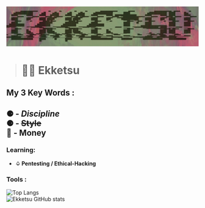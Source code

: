 # ![ekk dedsan ekketsu mrdedsan](images/ekketsu.jpg)

> # 🥷🏽 Ekketsu
## My 3 Key Words :
## ⚈ - ***Discipline***  <br>⚈ - **~~Style~~** <br>💸 - **Money**


### Learning:
- **♤ Pentesting / Ethical-Hacking**

### Tools :
![Top Langs](https://github-readme-stats.vercel.app/api/top-langs/?username=ekketsu\&layout=donut&theme=radical&bg_color=30,be5c6e,838a6e\&title_color=00000095&text_color=fffff095) <br>
![Ekketsu GitHub stats](https://github-readme-stats.vercel.app/api?username=ekketsu&show_icons=true&theme=radical\&rank_icon=github&bg_color=30,be5c6e,838a6e\&title_color=00000095&text_color=fffff095)

